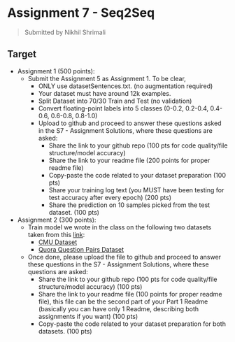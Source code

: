 # Assignment 7 - Seq2Seq
> Submitted by Nikhil Shrimali

## Target
* Assignment 1 (500 points):
    * Submit the Assignment 5 as Assignment 1. To be clear,
        * ONLY use datasetSentences.txt. (no augmentation required)
        * Your dataset must have around 12k examples.
        * Split Dataset into 70/30 Train and Test (no validation)
        * Convert floating-point labels into 5 classes (0-0.2, 0.2-0.4, 0.4-0.6, 0.6-0.8, 0.8-1.0) 
        * Upload to github and proceed to answer these questions asked in the S7 - Assignment Solutions, where these questions are asked:
            * Share the link to your github repo (100 pts for code quality/file structure/model accuracy)
            * Share the link to your readme file (200 points for proper readme file)
            * Copy-paste the code related to your dataset preparation (100 pts)
            * Share your training log text (you MUST have been testing for test accuracy after every epoch) (200 pts)
            * Share the prediction on 10 samples picked from the test dataset. (100 pts)
* Assignment 2 (300 points):
    * Train model we wrote in the class on the following two datasets taken from this [link](https://kili-technology.com/blog/chatbot-training-datasets/): 
        * [CMU Dataset](http://www.cs.cmu.edu/~ark/QA-data/)
        * [Quora Question Pairs Dataset](https://quoradata.quora.com/First-Quora-Dataset-Release-Question-Pairs)
    * Once done, please upload the file to github and proceed to answer these questions in the S7 - Assignment Solutions, where these questions are asked:
        * Share the link to your github repo (100 pts for code quality/file structure/model accuracy) (100 pts)
        * Share the link to your readme file (100 points for proper readme file), this file can be the second part of your Part 1 Readme (basically you can have only 1 Readme, describing both assignments if you want) (100 pts)
        * Copy-paste the code related to your dataset preparation for both datasets.  (100 pts)
